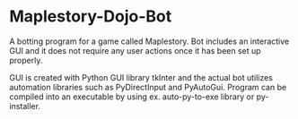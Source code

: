 # Maplestory-Dojo-Bot
A botting program for a game called Maplestory. Bot includes an interactive GUI and it does not require any user actions once it has been set up properly.

GUI is created with Python GUI library tkInter and the actual bot utilizes automation libraries such as PyDirectInput and PyAutoGui.
Program can be compiled into an executable by using ex. auto-py-to-exe library or py-installer.

